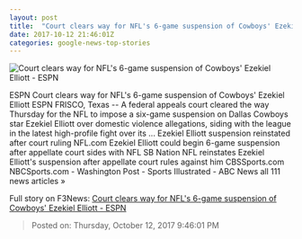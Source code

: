 ```yaml
---
layout: post
title:  "Court clears way for NFL's 6-game suspension of Cowboys' Ezekiel Elliott - ESPN"
date: 2017-10-12 21:46:01Z
categories: google-news-top-stories
---
```


![Court clears way for NFL's 6-game suspension of Cowboys' Ezekiel Elliott - ESPN](http://a2.espncdn.com/combiner/i?img=%2Fphoto%2F2016%2F1117%2Fr152832_1296x729_16%2D9.jpg)

ESPN Court clears way for NFL's 6-game suspension of Cowboys' Ezekiel Elliott ESPN FRISCO, Texas -- A federal appeals court cleared the way Thursday for the NFL to impose a six-game suspension on Dallas Cowboys star Ezekiel Elliott over domestic violence allegations, siding with the league in the latest high-profile fight over its ... Ezekiel Elliott suspension reinstated after court ruling NFL.com Ezekiel Elliott could begin 6-game suspension after appellate court sides with NFL SB Nation NFL reinstates Ezekiel Elliott's suspension after appellate court rules against him CBSSports.com NBCSports.com - Washington Post - Sports Illustrated - ABC News all 111 news articles »


Full story on F3News: [Court clears way for NFL's 6-game suspension of Cowboys' Ezekiel Elliott - ESPN](http://www.f3nws.com/n/WhrHpH)

> Posted on: Thursday, October 12, 2017 9:46:01 PM
